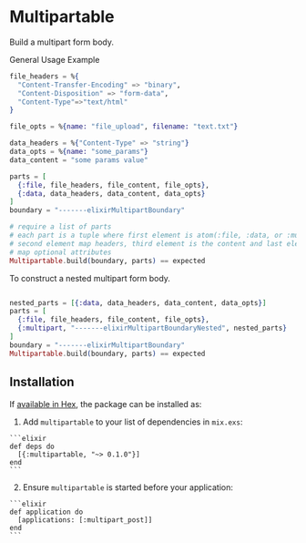 # Multipartable

Build a multipart form body.

General Usage Example

```elixir
file_headers = %{
  "Content-Transfer-Encoding" => "binary",
  "Content-Disposition" => "form-data",
  "Content-Type"=>"text/html"
}

file_opts = %{name: "file_upload", filename: "text.txt"}

data_headers = %{"Content-Type" => "string"}
data_opts = %{name: "some_params"}
data_content = "some params value"

parts = [
  {:file, file_headers, file_content, file_opts},
  {:data, data_headers, data_content, data_opts}
]
boundary = "-------elixirMultipartBoundary"

# require a list of parts
# each part is a tuple where first element is atom(:file, :data, or :multipart),
# second element map headers, third element is the content and last element is
# map optional attributes
Multipartable.build(boundary, parts) == expected

```

To construct a nested multipart form body.

```elixir

nested_parts = [{:data, data_headers, data_content, data_opts}]
parts = [
  {:file, file_headers, file_content, file_opts},
  {:multipart, "-------elixirMultipartBoundaryNested", nested_parts}
]
boundary = "-------elixirMultipartBoundary"
Multipartable.build(boundary, parts) == expected


```

## Installation

If [available in Hex](https://hex.pm/docs/publish), the package can be installed as:

  1. Add `multipartable` to your list of dependencies in `mix.exs`:

    ```elixir
    def deps do
      [{:multipartable, "~> 0.1.0"}]
    end
    ```

  2. Ensure `multipartable` is started before your application:

    ```elixir
    def application do
      [applications: [:multipart_post]]
    end
    ```
